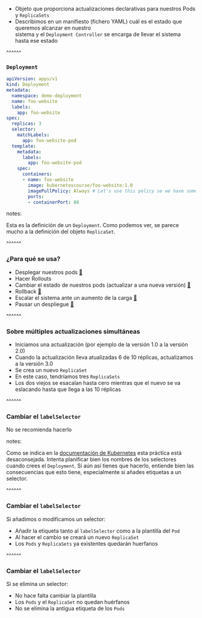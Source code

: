 * Objeto que proporciona actualizaciones declarativas para nuestros Pods y `ReplicaSets`
* Describimos en un manifiesto (fichero YAML) cuál es el estado que queremos alcanzar en nuestro  
  sistema y el `Deployment Controller` se encarga de llevar el sistema hasta ese estado


^^^^^^

### `Deployment`

```yaml
apiVersion: apps/v1
kind: Deployment
metadata:
  namespace: demo-deployment
  name: foo-website
  labels:
    app: foo-website
spec:
  replicas: 3
  selector:
    matchLabels:
      app: foo-website-pod
  template:
    metadata:
      labels:
        app: foo-website-pod
    spec:
      containers:
      - name: foo-website
        image: kubernetescourse/foo-website:1.0
        imagePullPolicy: Always # Let's use this policy se we have some time to run kubectl commands
        ports:
        - containerPort: 80
```

notes:

Esta es la definición de un `Deployment`. Como podemos ver, se parece mucho a la definición
del objeto `ReplicaSet`.

^^^^^^
### ¿Para qué se usa?

* Desplegar nuestros pods 
  [🔗](https://kubernetes.io/docs/concepts/workloads/controllers/deployment/#creating-a-deployment)
* Hacer Rollouts 
* Cambiar el estado de nuestros pods (actualizar a una nueva versión) 
  [🔗](https://kubernetes.io/docs/concepts/workloads/controllers/deployment/#updating-a-deployment)
* Rollback 
  [🔗](https://kubernetes.io/docs/concepts/workloads/controllers/deployment/#rolling-back-a-deployment)
* Escalar el sistema ante un aumento de la carga
  [🔗](https://kubernetes.io/docs/concepts/workloads/controllers/deployment/#scaling-a-deployment)
* Pausar un despliegue
  [🔗](https://kubernetes.io/docs/concepts/workloads/controllers/deployment/#pausing-and-resuming-a-deployment)

^^^^^^

### Sobre múltiples actualizaciones simultáneas

* Iniciamos una actualización (por ejemplo de la versión 1.0 a la versión 2.0)
* Cuando la actualización lleva atualizadas 6 de 10 réplicas, actualizamos a la versión 3.0
* Se crea un nuevo `ReplicaSet` 
* En este caso, tendríamos tres `ReplicaSets`
* Los dos viejos se esacalan hasta cero mientras que el nuevo se va eslacando hasta que llega a las 10 réplicas

^^^^^^

### Cambiar el `labelSelector`

No se recomienda hacerlo

notes:

Como se indica en la [documentación de Kubernetes](https://kubernetes.io/docs/concepts/workloads/controllers/deployment/#label-selector-updates)
esta práctica está desaconsejada. Intenta planificar bien los nombres de los selectores cuando crees el 
`Deployment`. Si aún así tienes que hacerlo, entiende bien las consecuencias que esto tiene, especialmente
si añades etiquetas a un selector.

^^^^^^

### Cambiar el `labelSelector`

Si añadimos o modificamos un selector:
* Añadir la etiqueta tanto al `labelSelector` como a la plantilla del `Pod`
* Al hacer el cambio se creará un nuevo `ReplicaSet`
* Los `Pods` y `ReplicaSets` ya existentes quedarán huerfanos

^^^^^^

### Cambiar el `labelSelector`

Si se elimina un selector:
* No hace falta cambiar la plantilla
* Los `Pods` y el `ReplicaSet` no quedan huérfanos
* No se elimina la antigua etiqueta de los `Pods`

